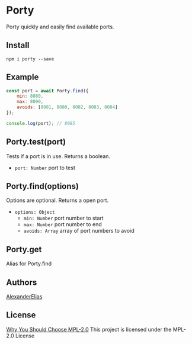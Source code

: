 
# Porty
Porty quickly and easily find available ports.

## Install
`npm i porty --save`

## Example

```js
const port = await Porty.find({
	min: 8080,
	max: 8090,
	avoids: [8081, 8080, 8082, 8083, 8084]
});

console.log(port); // 8085
```

## Porty.test(port)
Tests if a port is in use. Returns a boolean.
- `port: Number` port to test

## Porty.find(options)
Options are optional. Returns a open port.

- `options: Object`
	- `min: Number` port number to start
	- `max: Number` port number to end
	- `avoids: Array` array of port numbers to avoid

## Porty.get
Alias for Porty.find

## Authors
[AlexanderElias](https://github.com/AlexanderElias)

## License
[Why You Should Choose MPL-2.0](http://veldstra.org/2016/12/09/yoo-should-choose-mpl2-for-your-opensource-project.html)
This project is licensed under the MPL-2.0 License
